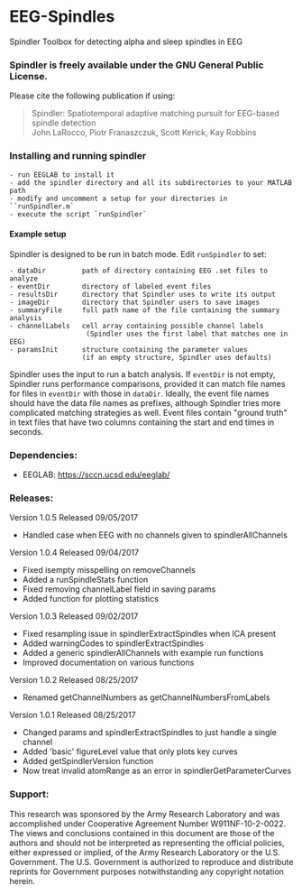# EEG-Spindles
Spindler Toolbox for detecting alpha and sleep spindles in EEG

### Spindler is freely available under the GNU General Public License. 
Please cite the following publication if using: 
> Spindler: Spatiotemporal adaptive matching pursuit 
> for EEG-based spindle detection  
> John LaRocco, Piotr Franaszczuk, Scott Kerick, Kay Robbins  


### Installing and running spindler

	- run EEGLAB to install it
	- add the spindler directory and all its subdirectories to your MATLAB path
	- modify and uncomment a setup for your directories in ``runSpindler.m`
	- execute the script `runSpindler`

#### Example setup
Spindler is designed to be run in batch mode. Edit `runSpindler` to set:  

    - dataDir         path of directory containing EEG .set files to analyze
    - eventDir        directory of labeled event files
    - resultsDir      directory that Spindler uses to write its output
    - imageDir        directory that Spindler users to save images
    - summaryFile     full path name of the file containing the summary analysis
    - channelLabels   cell array containing possible channel labels 
                       (Spindler uses the first label that matches one in EEG)
    - paramsInit      structure containing the parameter values
                      (if an empty structure, Spindler uses defaults)  
 
Spindler uses the input to run a batch analysis. If `eventDir` is not empty, Spindler runs performance comparisons, provided it can match file names for files in `eventDir` with those in `dataDir`.  Ideally, the event file names should have the data file names as prefixes, although Spindler tries more complicated matching strategies as well.  Event files contain "ground truth" in text files that have two columns containing the start and end times in seconds.
	
### Dependencies:
* EEGLAB: https://sccn.ucsd.edu/eeglab/  

### Releases:  
  
Version 1.0.5 Released 09/05/2017
* Handled case when EEG with no channels given to spindlerAllChannels
  
Version 1.0.4 Released 09/04/2017
* Fixed isempty misspelling on removeChannels
* Added a runSpindleStats function
* Fixed removing channelLabel field in saving params
* Added function for plotting statistics  
  
Version 1.0.3 Released 09/02/2017
* Fixed resampling issue in spindlerExtractSpindles when ICA present
* Added warningCodes to spindlerExtractSpindles
* Added a generic spindlerAllChannels with example run functions
* Improved documentation on various functions  

Version 1.0.2 Released 08/25/2017
* Renamed getChannelNumbers as getChannelNumbersFromLabels
      
Version 1.0.1 Released 08/25/2017
* Changed params and spindlerExtractSpindles to just handle a single channel
* Added 'basic' figureLevel value that only plots key curves
* Added getSpindlerVersion function
* Now treat invalid atomRange as an error in spindlerGetParameterCurves  

### Support:    
	
This research was sponsored by the Army Research Laboratory and was accomplished under Cooperative Agreement Number W911NF-10-2-0022. The views and conclusions contained in this document are those of the authors and should not be interpreted as representing the official policies, either expressed or implied, of the Army Research Laboratory or the U.S. Government. The U.S. Government is authorized to reproduce and distribute reprints for Government purposes notwithstanding any copyright notation herein.